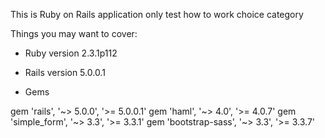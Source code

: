 This is Ruby on Rails application only test how to work choice category 

Things you may want to cover:

* Ruby version  2.3.1p112

* Rails version 5.0.0.1

* Gems

gem 'rails', '~> 5.0.0', '>= 5.0.0.1'
gem 'haml', '~> 4.0', '>= 4.0.7'
gem 'simple_form', '~> 3.3', '>= 3.3.1'
gem 'bootstrap-sass', '~> 3.3', '>= 3.3.7'
